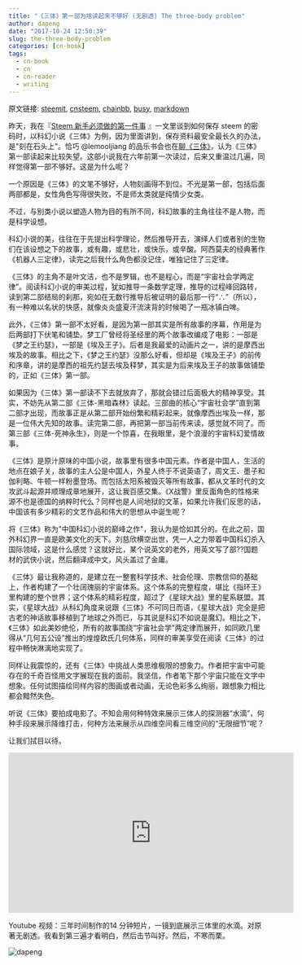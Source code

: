 ```yaml
---
title: "《三体》第一部为啥读起来不够好 (无剧透) The three-body problem"
author: dapeng
date: "2017-10-24 12:50:39"
slug: the-three-body-problem
categories: [cn-book]
tags: 
  - cn-book
  - cn
  - cn-reader
  - writing
---
```


原文链接: [steemit](https://steemit.com/cn-book/@dapeng/the-three-body-problem), [cnsteem](https://cnsteem.com/cn-book/@dapeng/the-three-body-problem), [chainbb](https://chainbb.com/cn-book/@dapeng/the-three-body-problem), [busy](https://busy.org/cn-book/@dapeng/the-three-body-problem), [markdown](https://raw.githubusercontent.com/pzhaonet/steem_mirror/master/content/post/the-three-body-problem.md)

昨天，我在『[Steem 新手必须做的第一件事](https://cnsteem.com/steemit/@dapeng/the-very-first-thing-to-do-for-new-steemians-or-steem#@mrspointm/re-dapeng-the-very-first-thing-to-do-for-new-steemians-or-steem-20171023t133706762z) 』一文里谈到如何保存 steem 的密码时，以科幻小说《三体》为例，因为里面讲到，保存资料最安全最长久的办法，是"刻在石头上"。恰巧 @lemooljiang 的品乐书会也在[聊《三体》](https://cnsteem.com/cn-book/@lemooljiang/12)，认为《三体》第一部读起来比较失望。这部小说我在六年前第一次读过，后来又重温过几遍，同样觉得第一部不够好。这是为什么呢？


一个原因是《三体》的文笔不够好，人物刻画得不到位。不光是第一部，包括后面两部都是，女性角色写得很失败，不是师太类就是纯情少女类。


不过，与别类小说以塑造人物为目的有所不同，科幻故事的主角往往不是人物，而是科学设想。


科幻小说的美，往往在于先提出科学理论，然后推导开去，演绎人们或者别的生物们在该设想之下的故事，或有趣，或悲壮，或快乐，或辛酸。阿西莫夫的经典著作《机器人三定律》，读完之后我什么角色都没记住，唯独记住了三定律。


《三体》的主角不是叶文洁，也不是罗辑，也不是程心，而是“宇宙社会学两定律”。阅读科幻小说的审美过程，犹如推导一条数学定理，推导的过程峰回路转，读到第二部结局的刹那，宛如在无数行推导后被证明的最后那一行“∴”（所以），有一种难以名状的快感，就像炎炎盛夏汗流浃背的时候喝了一瓶冰镇白啤。


此外，《三体》第一部不太好看，是因为第一部其实是所有故事的序幕，作用是为后两部打下伏笔和铺垫。梦工厂曾经将圣经里的两个故事改编成了电影：一部是《梦之王约瑟》，一部是《埃及王子》。后者是我最爱的动画片之一，讲的是摩西出埃及的故事。相比之下，《梦之王约瑟》没那么好看，但却是《埃及王子》的前传和序章，讲的是摩西的祖先约瑟去埃及释梦，其实是为后来埃及王子的故事做铺垫的，正如《三体》第一部。


如果因为《三体》第一部读不下去就放弃了，那就会错过后面极大的精神享受。其实，不妨先从第二部《三体-黑暗森林》读起。三部曲的核心“宇宙社会学”直到第二部才出现，而故事正是从第二部开始纷繁和精彩起来，就像摩西出埃及一样，那是一位伟大先知的故事。读完第二部，再把第一部当前传来读，感觉就不同了。而第三部《三体-死神永生》，则是一个惊喜，在我眼里，是个浪漫的宇宙科幻爱情故事。


《三体》是原汁原味的中国小说，故事里有很多中国元素。作者是中国人，生活的地点在娘子关，故事的主人公是中国人，外星人终于不说英语了，周文王、墨子和伽利略、牛顿一样粉墨登场。而包括太阳系被毁灭等所有故事，都从文革时代的文攻武斗起源并顺理成章地展开，这让我百感交集。《X战警》里反面角色的性格来源不也是德国的纳粹时代么？同样也是人间地狱的文革，如果允许我们反思的话，中国该有多少精彩的文艺作品和伟大的思想从中诞生呢？


将《三体》称为"中国科幻小说的巅峰之作"，我认为是恰如其分的。在此之前，国外科幻界一直是欧美文化的天下。刘慈欣横空出世，凭一人之力带着中国科幻杀入国际领域，这是什么感觉？这就好比，某个说英文的老外，用英文写了部??国题材的武侠小说，然后翻译成中文，风头盖过了金庸。


《三体》最让我称道的，是建立在一整套科学技术、社会伦理、宗教信仰的基础上，作者构建了一个壮阔瑰丽的宇宙体系。这个体系的完整程度，堪比《指环王》里构建的整个世界；这个体系的精彩程度，超过了《星球大战》里的星系联盟。其实，《星球大战》从科幻角度来说跟《三体》不可同日而语，《星球大战》完全是把古老的神话故事移植到了地球之外而已，与其说是科幻不如说是魔幻。相比之下，《三体》如此美妙绝伦，所有的故事围绕“宇宙社会学”两定律而展开，如同欧几里得从“几何五公设”推出的煌煌欧氏几何体系，同样的审美享受在阅读《三体》的过程中畅快淋漓地实现了。


同样让我震惊的，还有《三体》中挑战人类思维极限的想象力。作者把宇宙中可能存在的千奇百怪用文字展现在我的面前。我坚信，作者笔下那个宇宙只能在文字中想象。任何试图描绘同样内容的图画或者动画，无论色彩多么绚丽，跟想象力相比都会黯然失色。


听说《三体》要拍成电影了。不知会用何种特效来展示三体人的探测器“水滴”，何种手段来展示降维打击，何种方法来展示从四维空间看三维空间的“无限细节”呢？


让我们拭目以待。


<iframe width="560" height="315" src="https://www.youtube.com/embed/0I-zRs8sP3Q" frameborder="0" allowfullscreen></iframe>


Youtube 视频：三年时间制作的14 分钟短片，一镜到底展示三体里的水滴。对原著无剧透。我看到第三遍才看明白，然后击节叫好。然后，不寒而栗。





![dapeng](https://steemitimages.com/DQmeYUwQ7Juorgd79o6D5E34BnUYxwfmLxYH4cApgPRhRf6/end2.jpg)
